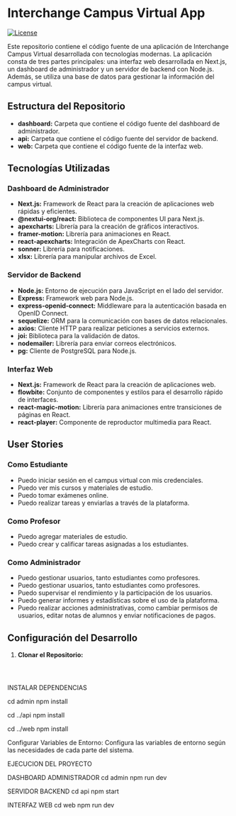 # Interchange Campus Virtual App

[![License](https://img.shields.io/badge/license-MIT-blue.svg)](LICENSE)

Este repositorio contiene el código fuente de una aplicación de Interchange Campus Virtual desarrollada con tecnologías modernas. La aplicación consta de tres partes principales: una interfaz web desarrollada en Next.js, un dashboard de administrador y un servidor de backend con Node.js. Además, se utiliza una base de datos para gestionar la información del campus virtual.

## Estructura del Repositorio

- **dashboard:** Carpeta que contiene el código fuente del dashboard de administrador.
- **api:** Carpeta que contiene el código fuente del servidor de backend.
- **web:** Carpeta que contiene el código fuente de la interfaz web.

## Tecnologías Utilizadas

### Dashboard de Administrador
- **Next.js:** Framework de React para la creación de aplicaciones web rápidas y eficientes.
- **@nextui-org/react:** Biblioteca de componentes UI para Next.js.
- **apexcharts:** Librería para la creación de gráficos interactivos.
- **framer-motion:** Librería para animaciones en React.
- **react-apexcharts:** Integración de ApexCharts con React.
- **sonner:** Librería para notificaciones.
- **xlsx:** Librería para manipular archivos de Excel.

### Servidor de Backend
- **Node.js:** Entorno de ejecución para JavaScript en el lado del servidor.
- **Express:** Framework web para Node.js.
- **express-openid-connect:** Middleware para la autenticación basada en OpenID Connect.
- **sequelize:** ORM para la comunicación con bases de datos relacionales.
- **axios:** Cliente HTTP para realizar peticiones a servicios externos.
- **joi:** Biblioteca para la validación de datos.
- **nodemailer:** Librería para enviar correos electrónicos.
- **pg:** Cliente de PostgreSQL para Node.js.

### Interfaz Web
- **Next.js:** Framework de React para la creación de aplicaciones web.
- **flowbite:** Conjunto de componentes y estilos para el desarrollo rápido de interfaces.
- **react-magic-motion:** Librería para animaciones entre transiciones de páginas en React.
- **react-player:** Componente de reproductor multimedia para React.

## User Stories

### Como Estudiante
- Puedo iniciar sesión en el campus virtual con mis credenciales.
- Puedo ver mis cursos y materiales de estudio.
- Puedo tomar exámenes online.
- Puedo realizar tareas y enviarlas a través de la plataforma.


### Como Profesor
- Puedo agregar materiales de estudio.
- Puedo crear y calificar tareas asignadas a los estudiantes.

### Como Administrador
- Puedo gestionar usuarios, tanto estudiantes como profesores.
- Puedo gestionar usuarios, tanto estudiantes como profesores.
- Puedo supervisar el rendimiento y la participación de los usuarios.
- Puedo generar informes y estadísticas sobre el uso de la plataforma.
- Puedo realizar acciones administrativas, como cambiar permisos de usuarios, editar notas de alumnos y enviar notificaciones de pagos.

## Configuración del Desarrollo

1. **Clonar el Repositorio:**
   ```bash https://github.com/pablosecuen/interchange.git
  



INSTALAR DEPENDENCIAS

cd admin
npm install

cd ../api
npm install

cd ../web
npm install

Configurar Variables de Entorno:
Configura las variables de entorno según las necesidades de cada parte del sistema.



EJECUCION DEL PROYECTO

DASHBOARD ADMINISTRADOR
cd admin
npm run dev

SERVIDOR BACKEND
cd api
npm start


INTERFAZ WEB
cd web
npm run dev

